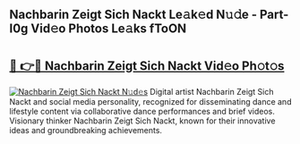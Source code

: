 ## Nachbarin Zeigt Sich Nackt Le𝚊k𝚎d N𝚞𝚍e - Part-I0g Vid𝚎o Photos Le𝚊ks fToON

# <h2><a href="http://fbake4.evod.top/?m=Nachbarin+Zeigt+Sich+Nackt">🔗 👉🔴 Nachbarin Zeigt Sich Nackt Vid𝚎o Ph𝚘t𝚘s</a></h2>

[![Nachbarin Zeigt Sich Nackt N𝚞d𝚎s](https://i.imgur.com/8V9OHl7.gif)](http://fbake4.evod.top/?m=Nachbarin+Zeigt+Sich+Nackt)
Digital artist Nachbarin Zeigt Sich Nackt and social media personality, recognized for disseminating dance and lifestyle content via collaborative dance performances and brief videos. Visionary thinker Nachbarin Zeigt Sich Nackt, known for their innovative ideas and groundbreaking achievements. 
